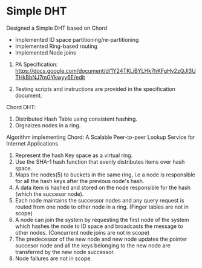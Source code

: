 # Simple DHT
Designed a Simple DHT based on Chord
- Implemented ID space partitioning/re-partitioning
- Implemented Ring-based routing
- Implemented Node joins

1. PA Specification:
https://docs.google.com/document/d/1Y24TKLiBYLHk7hKFgHy2zQJI3UTHkBbNJ7mGYkwyy6E/edit

2. Testing scripts and instructions are provided in the specification document.

Chord DHT:
1. Distributed Hash Table using consistent hashing.
2. Orgnaizes nodes in a ring.


Algorithm implementing Chord: A Scalable Peer-to-peer Lookup Service for Internet Applications

1. Represent the hash Key space as a virtual ring.
2. Use the SHA-1 hash function that evenly distributes items over hash space.
3. Maps the nodes(5) to buckets in the same ring, i.e a node is responsible for all the hash keys after the previous node's hash.
4. A data item is hashed and stored on the node responsible for the hash (which the succesor node).
5. Each node maintains the successor nodes and any query request is routed from one node to other node in a ring. (Finger tables are not in scope)
6. A node can join the system by requesting the first node of the system which hashes the node to ID space and broadcasts the message to other nodes. (Concurrent node joins are not in scope)
7. The predecessor of the new node and new node updates  the pointer succesor node  and all the keys belonging to the new node are transferred by the new node successor.
8. Node failures are not in scope.
